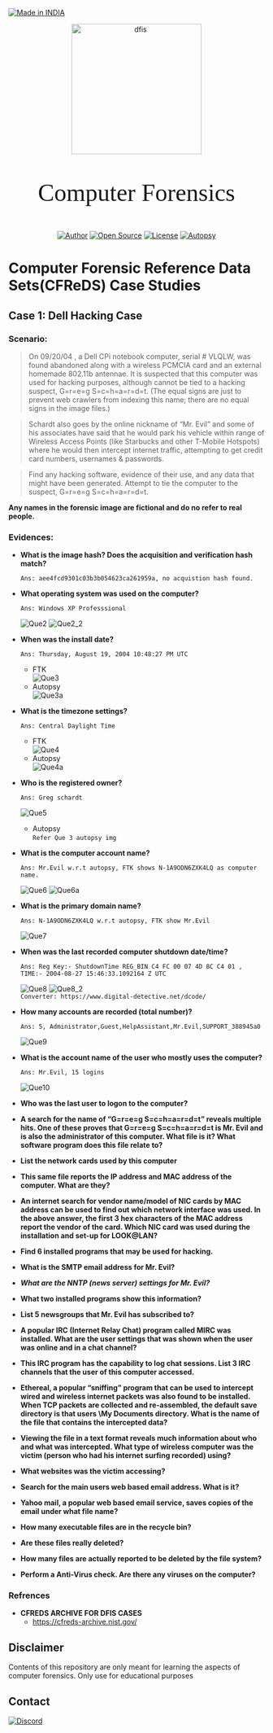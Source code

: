 <p align="left">
<a href="#"><img title="Made in INDIA" src="https://img.shields.io/badge/MADE%20IN-INDIA-green?colorA=%23ff9933&colorB=%23017e40&style=for-the-badge"></a>
</p>

<p align="center">
<a href="#"><img title="dfis" src="../assets/logo.png" width='256'></a> 
<p align='center' style="font-size:48px; font-family: cursive; "> Computer Forensics </p>
</p>

<p align="center">
<a href="https://github.com/Pruthviraj-S"><img title="Author" src="https://img.shields.io/badge/Author-Pruthviraj--S-red.svg?style=for-the-badge&logo=github"></a>
<a href="#"><img title="Open Source" src="https://img.shields.io/badge/Open%20Source-%E2%9D%A4-green?style=for-the-badge"></a>
<a href="#"><img title="License" src="https://img.shields.io/github/license/Pruthviraj-S/Computer-Forensics?style=for-the-badge"></a>
<a href="#"><img title="Autopsy" src="https://img.shields.io/badge/Tool-Autopsy-orange.svg?style=for-the-badge&logo="></a>
</p>

# Computer Forensic Reference Data Sets(CFReDS) Case Studies

## Case 1: Dell Hacking Case
### Scenario:
> On 09/20/04 , a Dell CPi notebook computer, serial # VLQLW, was found     abandoned along with a wireless PCMCIA card and an external homemade 802.11b antennae. It is suspected that this computer was used for hacking purposes, although cannot be tied to a hacking suspect, G=r=e=g S=c=h=a=r=d=t. (The equal signs are just to prevent web crawlers from indexing this name; there are no equal signs in the image files.) 
    
> Schardt also goes by the online nickname of “Mr. Evil” and some of his associates have said that he would park his vehicle within range of Wireless Access Points (like Starbucks and other T-Mobile Hotspots) where he would then intercept internet traffic, attempting to get credit card numbers, usernames & passwords.

> Find any hacking software, evidence of their use, and any data that might have been generated. Attempt to tie the computer to the suspect, G=r=e=g S=c=h=a=r=d=t.

**Any names in the forensic image are fictional and do no refer to real people.**
### Evidences:
* **What is the image hash? Does the acquisition and verification hash match?**
    ```
    Ans: aee4fcd9301c03b3b054623ca261959a, no acquistion hash found.
    ```
* **What operating system was used on the computer?**
    ```
    Ans: Windows XP Professsional
    ```
    ![Que2](/assets/que2.png?raw=true)
    ![Que2_2](/assets/que2_2.png?raw=true)
* **When was the install date?**
    ```
    Ans: Thursday, August 19, 2004 10:48:27 PM UTC
    ```
    * FTK <br>
    ![Que3](/assets/que3.png?raw=true)
    * Autopsy <br>
    ![Que3a](/assets/que3_a.png?raw=true)
* **What is the timezone settings?**
    ```
    Ans: Central Daylight Time
    ```
    * FTK <br>
    ![Que4](/assets/que4.png?raw=true)
    * Autopsy <br>
    ![Que4a](/assets/que4_a.png?raw=true)
* **Who is the registered owner?**
    ```
    Ans: Greg schardt
    ```
    ![Que5](/assets/que5.png?raw=true)
    * Autopsy <br>
    `Refer Que 3 autopsy img`
* **What is the computer account name?**
    ```
    Ans: Mr.Evil w.r.t autopsy, FTK shows N-1A9ODN6ZXK4LQ as computer name.
    ```
    ![Que6](/assets/que6.png?raw=true)
    ![Que6a](/assets/que6_a.png?raw=true)
* **What is the primary domain name?**
    ```
    Ans: N-1A9ODN6ZXK4LQ w.r.t autopsy, FTK show Mr.Evil
    ```
    ![Que7](/assets/que7.png?raw=true)
* **When was the last recorded computer shutdown date/time?**
    ```
    Ans: Reg Key:- ShutdownTime	REG_BIN	C4 FC 00 07 4D 8C C4 01 , TIME:- 2004-08-27 15:46:33.1092164 Z UTC
    ```
    ![Que8](/assets/que8.png?raw=true)
    ![Que8_2](/assets/que8_2.png?raw=true) <br>
    `Converter: https://www.digital-detective.net/dcode/`
* **How many accounts are recorded (total number)?**
    ```
    Ans: 5, Administrator,Guest,HelpAssistant,Mr.Evil,SUPPORT_388945a0
    ```
    ![Que9](/assets/que9.png?raw=true)

* **What is the account name of the user who mostly uses the computer?**
    ```
    Ans: Mr.Evil, 15 logins
    ```
    ![Que10](/assets/que10.png?raw=true)
* **Who was the last user to logon to the computer?**

* **A search for the name of “G=r=e=g S=c=h=a=r=d=t” reveals multiple hits. One of these proves that G=r=e=g S=c=h=a=r=d=t is Mr. Evil and is also the administrator of this computer. What file is it? What software program does this file relate to?**

* **List the network cards used by this computer**

* **This same file reports the IP address and MAC address of the computer. What are they?**

* **An internet search for vendor name/model of NIC cards by MAC address can be used to find out which network interface was used. In the above answer, the first 3 hex characters of the MAC address report the vendor of the card. Which NIC card was used during the installation and set-up for LOOK@LAN?**

* **Find 6 installed programs that may be used for hacking.**

* **What is the SMTP email address for Mr. Evil?**

* ***What are the NNTP (news server) settings for Mr. Evil?***

* **What two installed programs show this information?**

* **List 5 newsgroups that Mr. Evil has subscribed to?**

* **A popular IRC (Internet Relay Chat) program called MIRC was installed.  What are the user settings that was shown when the user was online and in a chat channel?**

* **This IRC program has the capability to log chat sessions. List 3 IRC channels that the user of this computer accessed.**

* **Ethereal, a popular “sniffing” program that can be used to intercept wired and wireless internet packets was also found to be installed. When TCP packets are collected and re-assembled, the default save directory is that users \My Documents directory. What is the name of the file that contains the intercepted data?**
* **Viewing the file in a text format reveals much information about who and what was intercepted. What type of wireless computer was the victim (person who had his internet surfing recorded) using?**

* **What websites was the victim accessing?**

* **Search for the main users web based email address. What is it?**

* **Yahoo mail, a popular web based email service, saves copies of the email under what file name?**

* **How many executable files are in the recycle bin?**

* **Are these files really deleted?**

* **How many files are actually reported to be deleted by the file system?**

* **Perform a Anti-Virus check. Are there any viruses on the computer?**

### Refrences

* **CFREDS ARCHIVE FOR DFIS CASES**
    - https://cfreds-archive.nist.gov/

<!-- * **Guide (ONLY SEEE WHEN NEEDED)**
    - https://medium.com/@sshekhar01/cfreds-project-hacking-case-challenge-writeup-6a52883eac0b -->
## Disclaimer
Contents of this repository are only meant for learning the aspects of computer forensics. Only use for educational purposes
## Contact
<p align='left'><a href='https://discord.com/channels/@me/495023063486824467'><img alt="Discord" src="https://img.shields.io/badge/Discord%20-%237289DA.svg?&style=for-the-badge&logo=discord&logoColor=white"/></a></p>


<!-- https://gist.github.com/joncardasis/e6494afd538a400722545163eb2e1fa5 , https://simpleicons.org/-->
